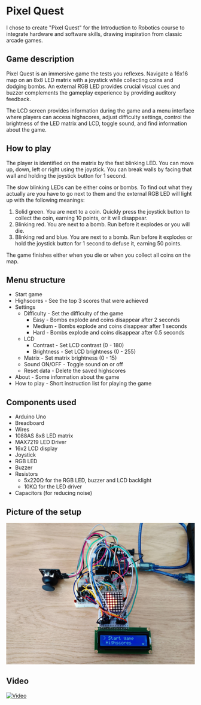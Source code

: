 # Pixel Quest

I chose to create "Pixel Quest" for the Introduction to Robotics course to integrate hardware and software skills, drawing inspiration from classic arcade games.

## Game description

Pixel Quest is an immersive game the tests you reflexes. Navigate a 16x16 map on an 8x8 LED matrix with a joystick while collecting coins and dodging bombs. An external RGB LED provides crucial visual cues and buzzer complements the gameplay experience by providing auditory feedback.

The LCD screen provides information during the game and a menu interface where players can access highscores, adjust difficulty settings, control the brightness of the LED matrix and LCD, toggle sound, and find information about the game.

## How to play

The player is identified on the matrix by the fast blinking LED. You can move up, down, left or right using the joystick. You can break walls by facing that wall and holding the joystick button for 1 second.

The slow blinking LEDs can be either coins or bombs. To find out what they actually are you have to go next to them and the external RGB LED will light up with the following meanings:

1. Solid green. You are next to a coin. Quickly press the joystick button to collect the coin, earning 10 points, or it will disappear.
2. Blinking red. You are next to a bomb. Run before it explodes or you will die.
3. Blinking red and blue. You are next to a bomb. Run before it explodes or hold the joystick button for 1 second to defuse it, earning 50 points.

The game finishes either when you die or when you collect all coins on the map.

## Menu structure

- Start game
- Highscores - See the top 3 scores that were achieved
- Settings
	- Difficulty - Set the difficulty of the game
		- Easy - Bombs explode and coins disappear after 2 seconds
		- Medium - Bombs explode and coins disappear after 1 seconds
		- Hard - Bombs explode and coins disappear after 0.5 seconds
	- LCD
		- Contrast - Set LCD contrast (0 - 180)
		- Brightness - Set LCD brightness (0 - 255)
	- Matrix - Set matrix brightness (0 - 15)
	- Sound ON/OFF - Toggle sound on or off
	- Reset data - Delete the saved highscores
- About - Some information about the game
- How to play - Short instruction list for playing the game

## Components used

- Arduino Uno
- Breadboard
- Wires
- 1088AS 8x8 LED matrix
- MAX7219 LED Driver
- 16x2 LCD display
- Joystick
- RGB LED
- Buzzer
- Resistors
	- 5x220Ω for the RGB LED, buzzer and LCD backlight
	- 10KΩ for the LED driver
- Capacitors (for reducing noise)

## Picture of the setup

![setup](assets/setup.jpg)

## Video

[![Video](http://img.youtube.com/vi/oD4AZo-3DGw/0.jpg)](http://www.youtube.com/watch?v=oD4AZo-3DGw "Pixel Quest - Arduino Game")
